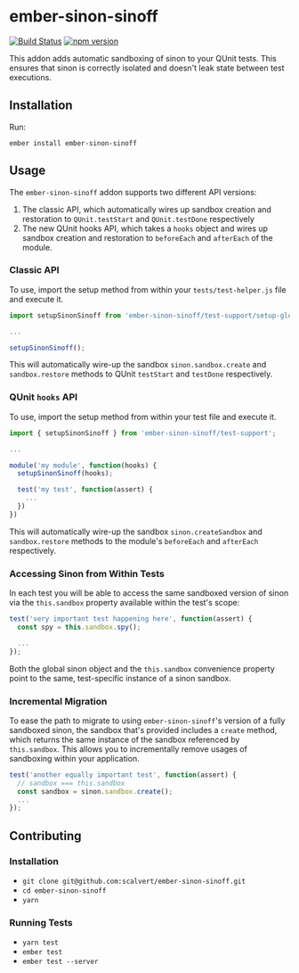 # ember-sinon-sinoff

[![Build Status](https://travis-ci.org/scalvert/ember-sinon-sinoff.svg?branch=master)](https://travis-ci.org/scalvert/ember-sinon-sinoff)
[![npm version](https://badge.fury.io/js/ember-sinon-sinoff.svg)](https://badge.fury.io/js/ember-sinon-sinoff)

This addon adds automatic sandboxing of sinon to your QUnit tests. This ensures that sinon is correctly isolated and doesn't leak state between test executions.

## Installation

Run:

```
ember install ember-sinon-sinoff
```

## Usage

The `ember-sinon-sinoff` addon supports two different API versions:

1. The classic API, which automatically wires up sandbox creation and restoration to `QUnit.testStart` and `QUnit.testDone` respectively
1. The new QUnit hooks API, which takes a `hooks` object and wires up sandbox creation and restoration to `beforeEach` and `afterEach` of the module.

### Classic API

To use, import the setup method from within your `tests/test-helper.js` file and execute it.

```js
import setupSinonSinoff from 'ember-sinon-sinoff/test-support/setup-global-sinon-sinoff';

...

setupSinonSinoff();
```

This will automatically wire-up the sandbox `sinon.sandbox.create` and `sandbox.restore` methods to QUnit `testStart` and `testDone` respectively.

### QUnit `hooks` API

To use, import the setup method from within your test file and execute it.

```js
import { setupSinonSinoff } from 'ember-sinon-sinoff/test-support';

...

module('my module', function(hooks) {
  setupSinonSinoff(hooks);

  test('my test', function(assert) {
    ...
  })
})
```

This will automatically wire-up the sandbox `sinon.createSandbox` and `sandbox.restore` methods to the module's `beforeEach` and `afterEach` respectively.

### Accessing Sinon from Within Tests

In each test you will be able to access the same sandboxed version of sinon via the `this.sandbox` property available within the test's scope:

```js
test('very important test happening here', function(assert) {
  const spy = this.sandbox.spy();

  ...
});
```

Both the global sinon object and the `this.sandbox` convenience property point to the same, test-specific instance of a sinon sandbox.

### Incremental Migration

To ease the path to migrate to using `ember-sinon-sinoff`'s version of a fully sandboxed sinon, the sandbox that's provided includes a `create` method, which returns the same instance of the sandbox referenced by `this.sandbox`. This allows you to incrementally remove usages of sandboxing within your application.

```js
test('another equally important test', function(assert) {
  // sandbox === this.sandbox
  const sandbox = sinon.sandbox.create();
  ...
});
```

## Contributing

### Installation

- `git clone git@github.com:scalvert/ember-sinon-sinoff.git`
- `cd ember-sinon-sinoff`
- `yarn`

### Running Tests

- `yarn test`
- `ember test`
- `ember test --server`
